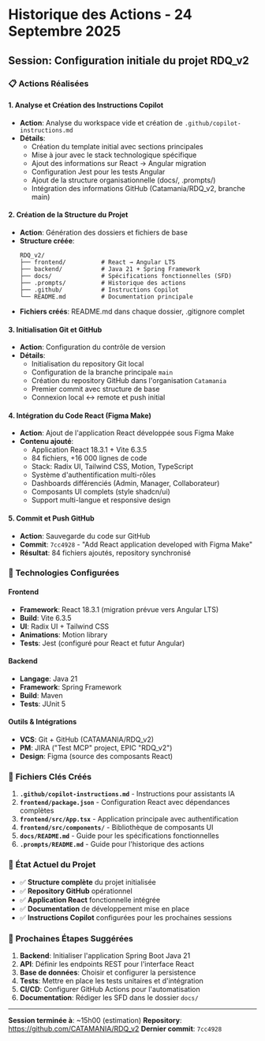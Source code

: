 # Historique des Actions - 24 Septembre 2025

## Session: Configuration initiale du projet RDQ_v2

### 📋 **Actions Réalisées**

#### 1. **Analyse et Création des Instructions Copilot**
- **Action**: Analyse du workspace vide et création de `.github/copilot-instructions.md`
- **Détails**: 
  - Création du template initial avec sections principales
  - Mise à jour avec le stack technologique spécifique
  - Ajout des informations sur React → Angular migration
  - Configuration Jest pour les tests Angular
  - Ajout de la structure organisationnelle (docs/, .prompts/)
  - Intégration des informations GitHub (Catamania/RDQ_v2, branche main)

#### 2. **Création de la Structure du Projet**
- **Action**: Génération des dossiers et fichiers de base
- **Structure créée**:
  ```
  RDQ_v2/
  ├── frontend/          # React → Angular LTS
  ├── backend/           # Java 21 + Spring Framework
  ├── docs/              # Spécifications fonctionnelles (SFD)
  ├── .prompts/          # Historique des actions
  ├── .github/           # Instructions Copilot
  └── README.md          # Documentation principale
  ```
- **Fichiers créés**: README.md dans chaque dossier, .gitignore complet

#### 3. **Initialisation Git et GitHub**
- **Action**: Configuration du contrôle de version
- **Détails**:
  - Initialisation du repository Git local
  - Configuration de la branche principale `main`
  - Création du repository GitHub dans l'organisation `Catamania`
  - Premier commit avec structure de base
  - Connexion local ↔ remote et push initial

#### 4. **Intégration du Code React (Figma Make)**
- **Action**: Ajout de l'application React développée sous Figma Make
- **Contenu ajouté**:
  - Application React 18.3.1 + Vite 6.3.5
  - 84 fichiers, +16 000 lignes de code
  - Stack: Radix UI, Tailwind CSS, Motion, TypeScript
  - Système d'authentification multi-rôles
  - Dashboards différenciés (Admin, Manager, Collaborateur)
  - Composants UI complets (style shadcn/ui)
  - Support multi-langue et responsive design

#### 5. **Commit et Push GitHub**
- **Action**: Sauvegarde du code sur GitHub
- **Commit**: `7cc4928` - "Add React application developed with Figma Make"
- **Résultat**: 84 fichiers ajoutés, repository synchronisé

### 🔧 **Technologies Configurées**

#### Frontend
- **Framework**: React 18.3.1 (migration prévue vers Angular LTS)
- **Build**: Vite 6.3.5
- **UI**: Radix UI + Tailwind CSS
- **Animations**: Motion library
- **Tests**: Jest (configuré pour React et futur Angular)

#### Backend
- **Langage**: Java 21
- **Framework**: Spring Framework
- **Build**: Maven
- **Tests**: JUnit 5

#### Outils & Intégrations
- **VCS**: Git + GitHub (CATAMANIA/RDQ_v2)
- **PM**: JIRA ("Test MCP" project, EPIC "RDQ_v2")
- **Design**: Figma (source des composants React)

### 📁 **Fichiers Clés Créés**

1. **`.github/copilot-instructions.md`** - Instructions pour assistants IA
2. **`frontend/package.json`** - Configuration React avec dépendances complètes
3. **`frontend/src/App.tsx`** - Application principale avec authentification
4. **`frontend/src/components/`** - Bibliothèque de composants UI
5. **`docs/README.md`** - Guide pour les spécifications fonctionnelles
6. **`.prompts/README.md`** - Guide pour l'historique des actions

### 🎯 **État Actuel du Projet**

- ✅ **Structure complète** du projet initialisée
- ✅ **Repository GitHub** opérationnel
- ✅ **Application React** fonctionnelle intégrée
- ✅ **Documentation** de développement mise en place
- ✅ **Instructions Copilot** configurées pour les prochaines sessions

### 📝 **Prochaines Étapes Suggérées**

1. **Backend**: Initialiser l'application Spring Boot Java 21
2. **API**: Définir les endpoints REST pour l'interface React
3. **Base de données**: Choisir et configurer la persistence
4. **Tests**: Mettre en place les tests unitaires et d'intégration
5. **CI/CD**: Configurer GitHub Actions pour l'automatisation
6. **Documentation**: Rédiger les SFD dans le dossier `docs/`

---

**Session terminée à**: ~15h00 (estimation)
**Repository**: https://github.com/CATAMANIA/RDQ_v2
**Dernier commit**: `7cc4928`